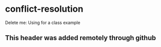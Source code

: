 # conflict-resolution
Delete me: Using for a class example

## This header was added remotely through github
